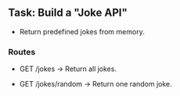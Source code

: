 ## Task: Build a "Joke API"
- Return predefined jokes from memory.

### Routes
- GET /jokes → Return all jokes.

- GET /jokes/random → Return one random joke.